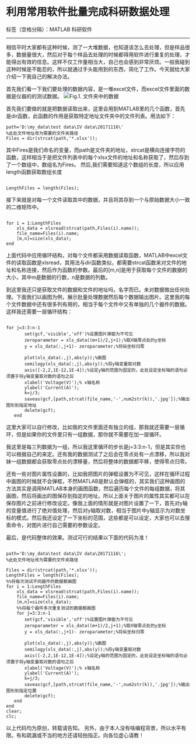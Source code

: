 # 利用常用软件批量完成科研数据处理

标签（空格分隔）：MATLAB 科研软件

---

相信平时大家都有这种时候，测了一大堆数据，也知道该怎么去处理，但是样品很多，数据量很大，然后对于每个样品去处理的时候都得用软件进行重复的处理，才能得出有效的信息。这样不仅工作量相当大，自己也会感到非常厌烦。一般我碰到这种时候是不能忍的，所以就通过手头能用到的东西，简化了工作。今天就给大家介绍一下我自己的解决办法。

首先我们看一下我们要处理的数据内容，是一堆excel文件，而excel文件里面的数据是仪器的的测试数据。
![Fig.1. 文件夹中的数据](http://upload-images.jianshu.io/upload_images/289798-379dca8d163a57a8.png?imageMogr2/auto-orient/strip%7CimageView2/2/w/1240)

首先我们要做的就是把数据读取出来，这里会用到MATLAB里的几个函数，首先是dir函数，此函数的作用是获取特定地址文件夹中的文件列表。用法如下：
<pre><code>path='D:\my_data\test data\IV data\20171116\'
%此处文件地址改为需要的文件夹路径
Files = dir(strcat(path,'*.xlsx'));
</code></pre>
其中Fires是我们命名的变量，而path是文件夹的地址，strcat是横向连接字符的函数，这样相当于是把文件列表中的每个xlsx文件的地址和名称获取了，然后存到了一个数组中，数组名为Fires。
然后,我们需要知道这个数组的长度，所以应用length函数获取数组长度
<pre><code>
LengthFiles = length(Files);
</code></pre>
接下来就是对每一个文件读取其中的数据，并且将其存到一个与原始数据大小一致的二维矩阵中。
<pre><code>
for i = 1:LengthFiles
    xls_data = xlsread(strcat(path,Files(i).name));
    file_name=Files(i).name;
    [m,n]=size(xls_data);
end
</code></pre>
上面代码中应用循环结构，对每个文件都采用数据读取函数，MATLAB中excel文件的读取函数是xlsread，其用法与dir函数类似，都需要strcat函数来对文件的地址和名称连接，然后作为函数的参数。最后的[m,n]是用于获取每个文件的数据的大小，其中m是数据的行数，n是数据的列数。

到这里我还只是获取文件的数据和文件的地址吗，名字而已。未对数据做出任何处理。下面我们以画图为例，展示批量处理数据然后每个数据输出图片。这里我的每个文件数据中还有很多列有用的，相当于每个文件中又有单独的几个器件的数据。这样我还需要一层循环结构：
<pre><code>
for j=3:3:n-1
       set(gcf,'visible','off')%设置图片弹窗为不可见
       zeroparameter = xls_data((m+1)/2,j+1);%取X轴零点处的y坐标
       y = xls_data(:,j+1)- zeroparameter;%将纵坐标归零
           
       plot(xls_data(:,j),abs(y));%画图
       semilogy(xls_data(:,j),abs(y));%将y轴变量取对数
       axis([-2,2,1E-12,1E-4]);%设定y轴的范围为固定的，此处设定坐标轴的语句必须置于将y轴变量取对数的语句之后 
       xlabel('Voltage(V)');% x轴名称
       ylabel('Current(A)');
       k=j/3;
       saveas(gcf,[path,strcat(file_name,'-',num2str(k)),'.jpg']);%输出图形到指定地址
       delete(gcf);
   end
</code></pre>
这里大家可以自行修改，比如我的文件里面还有独立的组，那我就还需要一层循环，但是如果你的文件里只有一组数据，那你就不需要在加一层循环。

我这里是每三列数据为一组，所以我这里循环的步长是j=3:3:n-1，但是其实你也可以根据自己的来定。还有我的数据测试了之后会在零点处有一点漂移，所以我对妹一组数据都会获取零点处的漂移量，然后将整体的数据都平移，使得零点归零。

还有一些对图片属性设置的，比如我把图片的弹框设置为不可见，这样在循环过程中画图的时候就不会弹框，不然MATLAB是默认会弹框的，其实我们这种画图的方法其实是调用MATLAB本身的画图函数，然后遍历每个文件的每组数据，将其画图，然后将画出的图保存到指定的地址。所以上面关于图片的属性其实都可以在保存图片之前进行修改设定。像我上面的情形就是对图片设置了一下，首先对y轴的变量值进行了绝对值处理，然后对y轴取对数，相当于图片中y轴显示为对数坐标的模式。然后我还设定了一下坐标的范围，这些都是可以设定，大家也可以去搜索命令，对图片进行自己需要的参数设定。

最后，是代码整体的效果。测试可行的结果以下面的代码为准！
<pre><code>
path='D:\my_data\test data\IV data\20171116\';
%此处文件地址改为需要的文件夹路径

Files = dir(strcat(path,'*.xlsx'));
LengthFiles = length(Files);
%%将每次测试不同器件的数据都画图
for i = 1:LengthFiles
    xls_data = xlsread(strcat(path,Files(i).name));
    file_name=Files(i).name;
    [m,n]=size(xls_data);
    %%将每个器件多次重复测试的数据都画图
    for j=3:3:n-1
       set(gcf,'visible','off')%设置图片弹窗为不可见
       zeroparameter = xls_data((m+1)/2,j+1);%取X轴零点处的y坐标
       y = xls_data(:,j+1)- zeroparameter;%将纵坐标归零
           
       plot(xls_data(:,j),abs(y));%画图
       semilogy(xls_data(:,j),abs(y));%将y轴变量取对数
       axis([-2,2,1E-12,1E-4]);%设定y轴的范围为固定的，此处设定坐标轴的语句必须置于将y轴变量取对数的语句之后 
       xlabel('Voltage(V)');% x轴名称
       ylabel('Current(A)');
       k=j/3;
       saveas(gcf,[path,strcat(file_name,'-',num2str(k)),'.jpg']);%输出图形到指定位置
       delete(gcf);
   end
end
clear;
clc;
</code></pre>
以上代码均为原创，转载请告知。
另外，由于本人没有啥编程背景，所以水平有限。有和疏漏或不当的地方还请轻拍指正。向各位虚心请教！




